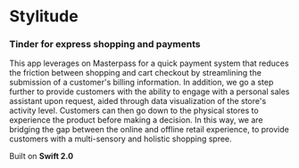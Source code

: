 # Stylitude
### Tinder for express shopping and payments

This app leverages on Masterpass for a quick payment system that reduces the friction between shopping and cart checkout by streamlining the submission of a customer's billing information. In addition, we go a step further to provide customers with the ability to engage with a personal sales assistant upon request, aided through data visualization of the store's activity level. Customers can then go down to the physical stores to experience the product before making a decision. In this way, we are bridging the gap between the online and offline retail experience, to provide customers with a multi-sensory and holistic shopping spree.


Built on <b> Swift 2.0 </b> 
